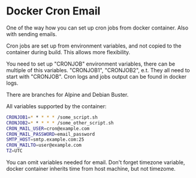 # Docker Cron Email

One of the way how you can set up cron jobs from docker container. Also with sending emails.

Cron jobs are set up from environment variables, and not copied to the container during build. This allows more flexibility.

You need to set up "CRONJOB" environment variables, there can be multiple of this variables. "CRONJOB1", "CRONJOB2", e.t. They all need to start with "CRONJOB". Cron logs and jobs output can be found in docker logs.

There are branches for Alpine and Debian Buster.


All variables supported by the container:

```bash
CRONJOB1=* * * * * /some_script.sh
CRONJOB2=* * * * * /some_other_script.sh
CRON_MAIL_USER=cron@example.com
CRON_MAIL_PASSWORD=email_password
SMTP_HOST=smtp.example.com:25
CRON_MAILTO=user@example.com
TZ=UTC
```

You can omit variables needed for email. Don't forget timezone variable, docker container inherits time from host machine, but not timezome.
